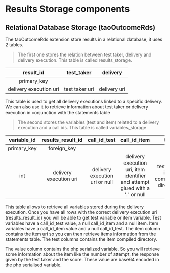 <!--
parent: 'Documentation for core components'
created_at: '2015-07-24 14:41:27'
updated_at: '2015-07-27 09:29:43'
authors:
    - 'Antoine Robin'
tags:
    - 'Documentation for core components'
-->

Results Storage components
==========================

Relational Database Storage (taoOutcomeRds)
-------------------------------------------

The taoOutcomeRds extension store results in a relational database, it uses 2 tables.

>The first one stores the relation between test taker, delivery and delivery execution. This table is called results_storage.

|       result_id       |   test_taker  |   delivery  |
|:---------------------:|:-------------:|:-----------:|
|      primary_key      |               |             |
|delivery execution uri |test taker uri |delivery uri |

This table is used to get all delivery executions linked to a specific delivery.
We can also use it to retrieve information about test taker or delivery execution in conjunction with the statements table 

>The second stores the variables (test and item) related to a delivery execution and a call ids. This table is called variables_storage

| variable_id |    results_result_id   |          call_id_test          |                                 call_id_item                                 |                  test                  |       item       |        value        |      identifier     |
|:-----------:|:----------------------:|:------------------------------:|:----------------------------------------------------------------------------:|:--------------------------------------:|:----------------:|:-------------------:|:-------------------:|
| primary_key |       foreign_key      |                                |                                                                              |                                        |                  |                     |                     |      
|    int      | delivery execution uri | delivery execution uri or null | delivery execution uri, item identifier and attempt glued with a '.' or null | test uri or item compilation directory | item uri or null | serialized variable | variable identifier |


This table allows to retrieve all variables stored during the delivery execution.
Once you have all rows with the correct delivery execution uri (results_result_id) you will be able to get test variable or item variable.
Test variables have a call_id_test value, a null call_id_item and a null item. 
Item variables have a call_id_item value and a null call_id_test. The item column contains the item uri so you can then retrieve items information from the statements table. The test columns contains the item compiled directory.

The value column contains the php serialized variable. So you will retrieve some information about the item like the number of attempt, the response given by the test taker and the score.
These value are base64 encoded in the php serialised variable.
